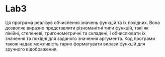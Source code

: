 # Lab3 
Ця програма реалізує обчислення значень функцій та їх похідних. Вона дозволяє виразно представляти різноманітні типи функцій, такі як лінійні, степеневі, тригонометричні та складені, і обчислювати їх значення та похідні для заданого значення аргумента. Код програми також надає можливість гарно форматувати вирази функцій для зручного відображення.
